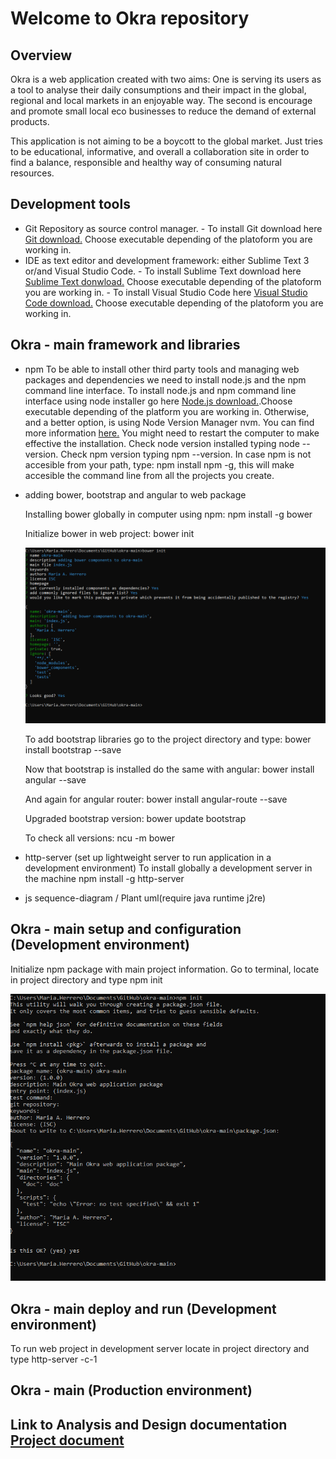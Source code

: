 # Welcome to Okra repository

## Overview

Okra is a web application created with two aims: One is serving its users as a tool to analyse their daily consumptions and
their impact in the global, regional and local markets in an enjoyable way. The second is encourage and promote small local eco businesses to reduce 
the demand of external products. 

This application is not aiming to be a boycott to the global market. Just tries to be educational, informative, and overall a collaboration site in order 
to find a balance, responsible and healthy way of consuming natural resources.


## Development tools
  
  * Git Repository as source control manager.
        - To install Git download here [Git download.](https://git-scm.com/downloads) Choose executable depending of the platoform you are working in.
  * IDE as text editor and development framework: either Sublime Text 3 or/and Visual Studio Code. 
        - To install Sublime Text download here [Sublime Text donwload.](https://www.sublimetext.com/3) Choose executable depending of the platoform you are working in.
        - To install Visual Studio Code here [Visual Studio Code download.](https://code.visualstudio.com/download) Choose executable depending of the platoform you are working in.
  
## Okra - main framework and libraries 
  * npm
        To be able to install other third party tools and managing web packages and dependencies we need to install node.js and the npm command line interface.
        To install node.js and npm command line interface using node installer go here [Node.js download.](https://nodejs.org/en/download/).Choose executable depending of the platform you are working in.
        Otherwise, and a better option, is using Node Version Manager nvm. You can find more information [here.](https://docs.npmjs.com/downloading-and-installing-node-js-and-npm)
        You might need to restart the computer to make effective the installation. Check node version installed typing node --version. Check npm version typing npm --version.
        In case npm is not accesible from your path, type: npm install npm -g, this will make accesible the command line from all the projects you create.
        
  * adding bower, bootstrap and angular to web package
        
    Installing bower globally in computer using npm: npm install -g bower

    Initialize bower in web project: bower init

    ![System packages](doc/img/bowerinit.PNG "Bower init")

    To add bootstrap libraries go to the project directory and type: bower install bootstrap --save

    Now that bootstrap is installed do the same with angular: bower install angular --save

    And again for angular router: bower install angular-route --save

    Upgraded bootstrap version: bower update bootstrap 

    To check all versions: ncu -m bower


  * http-server (set up lightweight server to run application in a development environment)
    To install globally a development server in the machine npm install -g http-server
   

  * js sequence-diagram / Plant uml(require java runtime j2re)
    

## Okra - main setup and configuration (Development environment)

  Initialize npm package with main project information. Go to terminal, locate in project directory and type npm init

  ![System packages](doc/img/npminit.PNG "Npm init")
    

## Okra - main deploy and run (Development environment)

 To run web project in development server locate in project directory and type http-server -c-1

## Okra - main (Production environment)


## Link to Analysis and Design documentation [Project document](doc/OkraDoc_v.1.0.md)